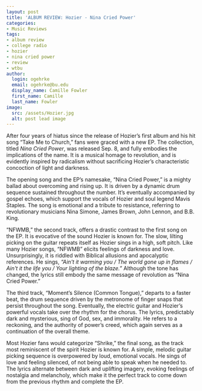 ```yaml
---
layout: post
title: 'ALBUM REVIEW: Hozier - Nina Cried Power'
categories:
- Music Reviews
tags:
- album review
- college radio
- hozier
- nina cried power
- review
- wtbu
author:
  login: ogehrke
  email: ogehrke@bu.edu
  display_name: Camille Fowler
  first_name: Camille
  last_name: Fowler
image:
  src: /assets/Hozier.jpg
  alt: post lead image
---
```

After four years of hiatus since the release of Hozier’s first album and his hit song “Take Me to Church,” fans were graced with a new EP. The collection, titled _Nina Cried Power_, was released Sep. 8, and fully embodies the implications of the name. It is a musical homage to revolution, and is evidently inspired by radicalism without sacrificing Hozier’s characteristic concoction of light and darkness.

The opening song and the EP’s namesake, “Nina Cried Power,” is a mighty ballad about overcoming and rising up. It is driven by a dynamic drum sequence sustained throughout the number. It’s eventually accompanied by gospel echoes, which support the vocals of Hozier and soul legend Mavis Staples. The song is emotional and a tribute to resistance, referring to revolutionary musicians Nina Simone, James Brown, John Lennon, and B.B. King.

“NFWMB,” the second track, offers a drastic contrast to the first song on the EP. It is evocative of the sound Hozier is known for. The slow, lilting picking on the guitar repeats itself as Hozier sings in a high, soft pitch. Like many Hozier songs, “NFWMB” elicits feelings of darkness and love. Unsurprisingly, it is riddled with Biblical allusions and apocalyptic references. He sings, _“Ain't it warming you / The world gone up in flames / Ain't it the life you /_ _Your lighting of the blaze.”_ Although the tone has changed, the lyrics still embody the same message of revolution as “Nina Cried Power.”

The third track, “Moment’s Silence (Common Tongue),” departs to a faster beat, the drum sequence driven by the metronome of finger snaps that persist throughout the song. Eventually, the electric guitar and Hozier’s powerful vocals take over the rhythm for the chorus. The lyrics, predictably dark and mysterious, sing of God, sex, and immorality. He refers to a reckoning, and the authority of power’s creed, which again serves as a continuation of the overall theme.

Most Hozier fans would categorize “Shrike,” the final song, as the track most reminiscent of the spirit Hozier is known for. A simple, melodic guitar picking sequence is overpowered by loud, emotional vocals. He sings of love and feeling silenced, of not being able to speak when he needed to. The lyrics alternate between dark and uplifting imagery, evoking feelings of nostalgia and melancholy, which make it the perfect track to come down from the previous rhythm and complete the EP.
